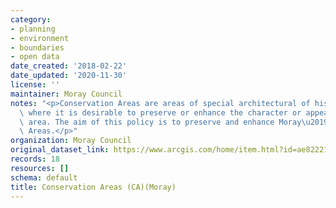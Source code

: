```yaml
---
category:
- planning
- environment
- boundaries
- open data
date_created: '2018-02-22'
date_updated: '2020-11-30'
license: ''
maintainer: Moray Council
notes: "<p>Conservation Areas are areas of special architectural of historic interest\
  \ where it is desirable to preserve or enhance the character or appearance of the\
  \ area. The aim of this policy is to preserve and enhance Moray\u2019s Conservation\
  \ Areas.</p>"
organization: Moray Council
original_dataset_link: https://www.arcgis.com/home/item.html?id=ae82221d985d4517b788b14be8285329
records: 18
resources: []
schema: default
title: Conservation Areas (CA)(Moray)
---
```

